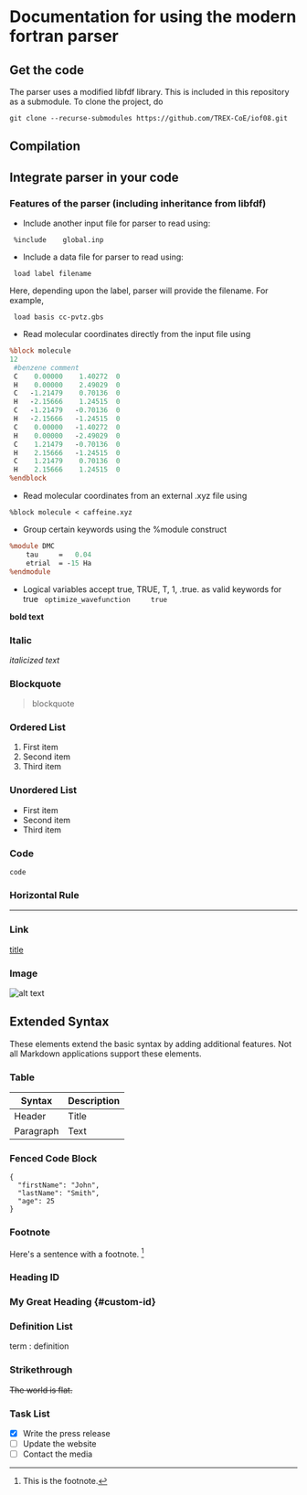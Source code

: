 # Documentation for using the modern fortran parser

<!-- Thanks for visiting [The Markdown Guide](https://www.markdownguide.org)!

This Markdown cheat sheet provides a quick overview of all the Markdown syntax elements. It can’t cover every edge case, so if you need more information about any of these elements, refer to the reference guides for [basic syntax](https://www.markdownguide.org/basic-syntax) and [extended syntax](https://www.markdownguide.org/extended-syntax). -->

## Get the code
  The parser uses a modified libfdf library. This is included in this repository as a submodule. To clone the project, do


  `git clone --recurse-submodules https://github.com/TREX-CoE/iof08.git`


## Compilation



## Integrate parser in your code



### Features of the parser (including inheritance from libfdf)

- Include another input file for parser to read using:

` %include    global.inp`

- Include a data file for parser to read using:

` load label filename`

Here, depending upon the label, parser will provide the filename. For example,

` load basis cc-pvtz.gbs`

- Read molecular coordinates directly from the input file using 

```perl
%block molecule 
12
 #benzene comment
 C    0.00000    1.40272  0
 H    0.00000    2.49029  0
 C   -1.21479    0.70136  0
 H   -2.15666    1.24515  0
 C   -1.21479   -0.70136  0
 H   -2.15666   -1.24515  0
 C    0.00000   -1.40272  0
 H    0.00000   -2.49029  0
 C    1.21479   -0.70136  0
 H    2.15666   -1.24515  0
 C    1.21479    0.70136  0
 H    2.15666    1.24515  0
%endblock
```

- Read molecular coordinates from an external .xyz file using 

` %block molecule < caffeine.xyz `


- Group certain keywords using the %module construct

```perl
%module DMC
    tau     =   0.04
    etrial  = -15 Ha
%endmodule
```

- Logical variables accept true, TRUE, T, 1, .true. as valid keywords for true
` optimize_wavefunction 	true`




**bold text**

### Italic

*italicized text*

### Blockquote

> blockquote

### Ordered List

1. First item
2. Second item
3. Third item

### Unordered List

- First item
- Second item
- Third item

### Code

`code`

### Horizontal Rule

---

### Link

[title](https://www.example.com)

### Image

![alt text](image.jpg)

## Extended Syntax

These elements extend the basic syntax by adding additional features. Not all Markdown applications support these elements.

### Table

| Syntax | Description |
| ----------- | ----------- |
| Header | Title |
| Paragraph | Text |

### Fenced Code Block

```
{
  "firstName": "John",
  "lastName": "Smith",
  "age": 25
}
```

### Footnote

Here's a sentence with a footnote. [^1]

[^1]: This is the footnote.

### Heading ID

### My Great Heading {#custom-id}

### Definition List

term
: definition

### Strikethrough

~~The world is flat.~~

### Task List

- [x] Write the press release
- [ ] Update the website
- [ ] Contact the media
